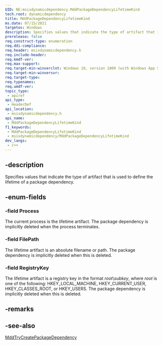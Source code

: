 ```yaml
---
UID: NE:msixdynamicdependency.MddPackageDependencyLifetimeKind
tech.root: dynamicdependency
title: MddPackageDependencyLifetimeKind
ms.date: 07/15/2021 
targetos: Windows
description: Specifies values that indicate the type of artifact that is used to define the lifetime of a package dependency.
prerelease: false
req.construct-type: enumeration
req.ddi-compliance: 
req.header: msixdynamicdependency.h
req.include-header: 
req.kmdf-ver: 
req.max-support: 
req.target-min-winverclnt: Windows 10, version 1809 (with Windows App SDK 1.0 or later)
req.target-min-winversvr: 
req.target-type: 
req.typenames: 
req.umdf-ver: 
topic_type:
 - apiref
api_type:
 - HeaderDef
api_location:
 - msixdynamicdependency.h
api_name:
 - MddPackageDependencyLifetimeKind
f1_keywords:
 - MddPackageDependencyLifetimeKind
 - msixdynamicdependency/MddPackageDependencyLifetimeKind
dev_langs:
 - c++
---
```


## -description

Specifies values that indicate the type of artifact that is used to define the lifetime of a package dependency.

## -enum-fields

### -field Process

The current process is the lifetime artifact. The package dependency is implicitly deleted when the process terminates.

### -field FilePath

The lifetime artifact is an absolute filename or path. The package dependency is implicitly deleted when this is deleted.

### -field RegistryKey

The lifetime artifact is a registry key in the format *root*\\*subkey*, where *root* is one of the following: HKEY_LOCAL_MACHINE, HKEY_CURRENT_USER, HKEY_CLASSES_ROOT, or HKEY_USERS. The package dependency is implicitly deleted when this is deleted.

## -remarks

## -see-also

[MddTryCreatePackageDependency](nf-msixdynamicdependency-mddtrycreatepackagedependency.md)
